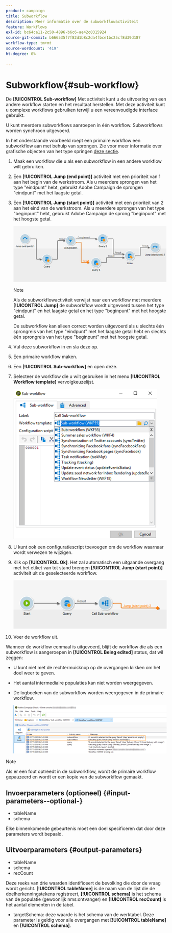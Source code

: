 ```yaml
---
product: campaign
title: Subworkflow
description: Meer informatie over de subworkflowactiviteit
feature: Workflows
exl-id: bc64ca11-2c50-4896-b6c6-ae42c0315924
source-git-commit: b666535f7f82d1b8c2da4fbce1bc25cf8d39d187
workflow-type: tm+mt
source-wordcount: '419'
ht-degree: 0%

---
```


# Subworkflow{#sub-workflow}



De **[!UICONTROL Sub-workflow]** Met activiteit kunt u de uitvoering van een andere workflow starten en het resultaat herstellen. Met deze activiteit kunt u complexe workflows gebruiken terwijl u een vereenvoudigde interface gebruikt.

U kunt meerdere subworkflows aanroepen in één workflow. Subworkflows worden synchroon uitgevoerd.

In het onderstaande voorbeeld roept een primaire workflow een subworkflow aan met behulp van sprongen. Zie voor meer informatie over grafische objecten van het type springen [deze sectie](jump-start-point-and-end-point.md).

1. Maak een workflow die u als een subworkflow in een andere workflow wilt gebruiken.
1. Een **[!UICONTROL Jump (end point)]** activiteit met een prioriteit van 1 aan het begin van de werkstroom. Als u meerdere sprongen van het type &quot;eindpunt&quot; hebt, gebruikt Adobe Campaign de sprongen &quot;eindpunt&quot; met het laagste getal.
1. Een **[!UICONTROL Jump (start point)]** activiteit met een prioriteit van 2 aan het eind van de werkstroom. Als u meerdere sprongen van het type &quot;beginpunt&quot; hebt, gebruikt Adobe Campaign de sprong &quot;beginpunt&quot; met het hoogste getal.

   ![](assets/subworkflow_jumps.png)

   >[!NOTE]
   >
   >Als de subworkflowactiviteit verwijst naar een workflow met meerdere **[!UICONTROL Jump]** de subworkflow wordt uitgevoerd tussen het type &quot;eindpunt&quot; en het laagste getal en het type &quot;beginpunt&quot; met het hoogste getal.
   >
   >De subworkflow kan alleen correct worden uitgevoerd als u slechts één sprongreis van het type &quot;eindpunt&quot; met het laagste getal hebt en slechts één sprongreis van het type &quot;beginpunt&quot; met het hoogste getal.

1. Vul deze subworkflow in en sla deze op.
1. Een primaire workflow maken.
1. Een **[!UICONTROL Sub-workflow]** en open deze.
1. Selecteer de workflow die u wilt gebruiken in het menu **[!UICONTROL Workflow template]** vervolgkeuzelijst.

   ![](assets/subworkflow_selection.png)

1. U kunt ook een configuratiescript toevoegen om de workflow waarnaar wordt verwezen te wijzigen.
1. Klik op **[!UICONTROL Ok]**. Het zal automatisch een uitgaande overgang met het etiket van tot stand brengen **[!UICONTROL Jump (start point)]** activiteit uit de geselecteerde workflow.

   ![](assets/subworkflow_outbound.png)

1. Voer de workflow uit.

Wanneer de workflow eenmaal is uitgevoerd, blijft de workflow die als een subworkflow is aangeroepen in **[!UICONTROL Being edited]** status, dat wil zeggen:

* U kunt niet met de rechtermuisknop op de overgangen klikken om het doel weer te geven.
* Het aantal intermediaire populaties kan niet worden weergegeven.
* De logboeken van de subworkflow worden weergegeven in de primaire workflow.

  ![](assets/subworkflow_logs.png)

>[!NOTE]
>
>Als er een fout optreedt in de subworkflow, wordt de primaire workflow gepauzeerd en wordt er een kopie van de subworkflow gemaakt.

## Invoerparameters (optioneel) {#input-parameters--optional-}

* tableName
* schema

Elke binnenkomende gebeurtenis moet een doel specificeren dat door deze parameters wordt bepaald.

## Uitvoerparameters {#output-parameters}

* tableName
* schema
* recCount

Deze reeks van drie waarden identificeert de bevolking die door de vraag wordt gericht. **[!UICONTROL tableName]** is de naam van de lijst die de doelherkenningstekens registreert, **[!UICONTROL schema]** is het schema van de populatie (gewoonlijk nms:ontvanger) en **[!UICONTROL recCount]** is het aantal elementen in de tabel.

* targetSchema: deze waarde is het schema van de werktabel. Deze parameter is geldig voor alle overgangen met **[!UICONTROL tableName]** en **[!UICONTROL schema]**.
